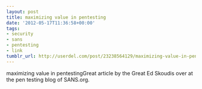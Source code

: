 ```yaml
---
layout: post
title: maximizing value in pentesting
date: '2012-05-17T11:36:58+00:00'
tags:
- security
- sans
- pentesting
- link
tumblr_url: http://userdel.com/post/23238564129/maximizing-value-in-pentesting
---
```

maximizing value in pentestingGreat article by the Great Ed Skoudis over at the pen testing blog of SANS.org.
